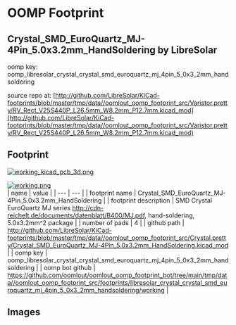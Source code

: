 # OOMP Footprint  
## Crystal_SMD_EuroQuartz_MJ-4Pin_5.0x3.2mm_HandSoldering  by LibreSolar  
  
oomp key: oomp_libresolar_crystal_crystal_smd_euroquartz_mj_4pin_5_0x3_2mm_handsoldering  
  
source repo at: [http://github.com/LibreSolar/KiCad-footprints/blob/master/tmp/data//oomlout_oomp_footprint_src/Varistor.pretty/RV_Rect_V25S440P_L26.5mm_W8.2mm_P12.7mm.kicad_mod](http://github.com/LibreSolar/KiCad-footprints/blob/master/tmp/data//oomlout_oomp_footprint_src/Varistor.pretty/RV_Rect_V25S440P_L26.5mm_W8.2mm_P12.7mm.kicad_mod)  
## Footprint  
  
[![working_kicad_pcb_3d.png](working_kicad_pcb_3d_600.png)](working_kicad_pcb_3d.png)  
  
[![working.png](working_600.png)](working.png)  
| name | value | 
| --- | --- | 
| footprint name | Crystal_SMD_EuroQuartz_MJ-4Pin_5.0x3.2mm_HandSoldering | 
| footprint description | SMD Crystal EuroQuartz MJ series http://cdn-reichelt.de/documents/datenblatt/B400/MJ.pdf, hand-soldering, 5.0x3.2mm^2 package | 
| number of pads | 4 | 
| github path | http://github.com/LibreSolar/KiCad-footprints/blob/master/tmp/data//oomlout_oomp_footprint_src/Crystal.pretty/Crystal_SMD_EuroQuartz_MJ-4Pin_5.0x3.2mm_HandSoldering.kicad_mod | 
| oomp key | oomp_libresolar_crystal_crystal_smd_euroquartz_mj_4pin_5_0x3_2mm_handsoldering | 
| oomp bot github | https://github.com/oomlout/oomlout_oomp_footprint_bot/tree/main/tmp/data//oomlout_oomp_footprint_src/footprints/libresolar_crystal_crystal_smd_euroquartz_mj_4pin_5_0x3_2mm_handsoldering/working | 
## Images  
